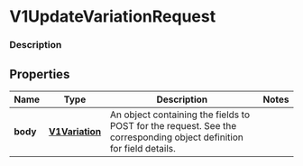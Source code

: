 
# V1UpdateVariationRequest

### Description



## Properties
Name | Type | Description | Notes
------------ | ------------- | ------------- | -------------
**body** | [**V1Variation**](V1Variation.md) | An object containing the fields to POST for the request.  See the corresponding object definition for field details. | 



